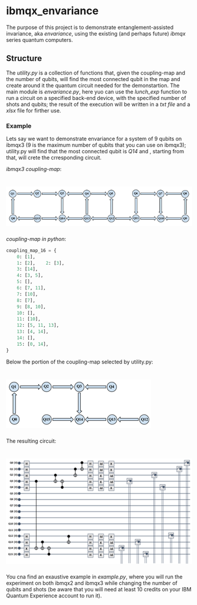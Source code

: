 # ibmqx_envariance
The purpose of this project is to demonstrate entanglement-assisted invariance, aka _envariance_, using the existing (and perhaps future) _ibmqx_ series quantum computers.

## Structure
The _utility.py_ is a collection of functions that, given the coupling-map and the number of qubits, will find the most connected qubit in the map and create around it the quantum circuit needed for the demonstartion.
The main module is _envariance.py_, here yuo can use the _lunch_exp_ function to run a circuit on a specified back-end device, with the specified number of shots and qubits; the result of the execution will be written in a _txt file_ and a _xlsx_ file for firther use.

### Example

Lets say we want to demonstrate envariance for a system of 9 qubits on ibmqx3 (9 is the maximum number of qubits that you can use on ibmqx3); utility.py will find that the most connected qubit is _Q14_ and , starting from that, will crete the crresponding circuit.

_ibmqx3 coupling-map_:
# ![ibmqx3_coupling-map](images/ibmqx3_coupling-map.png)

_coupling-map in python_:
```python
coupling_map_16 = {
    0: [1],
    1: [2],    2: [3],
    3: [14],
    4: [3, 5],
    5: [],
    6: [7, 11],
    7: [10],
    8: [7],
    9: [8, 10],
    10: [],
    11: [10],
    12: [5, 11, 13],
    13: [4, 14],
    14: [],
    15: [0, 14],
}
```

Below the portion of the coupling-map selected by utility.py:
# ![ibmqx3_envariance_coupling-map](images/ibmqx3_env_map.png)
The resulting circuit:
# ![9-qubits_envariance_circuit](images/9_env_circ.png)

You cna find an exaustive example in _example.py_, where you will run the experiment on both ibmqx2 and ibmqx3 while changing the number of qubits and shots (be aware that you will need at least 10 credits on your IBM Quantum Experience account to run it).
